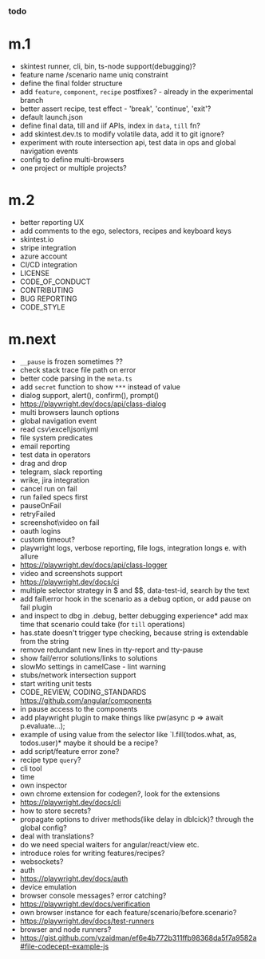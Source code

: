 ### todo 

# m.1
* skintest runner, cli, bin, ts-node support(debugging)?
* feature name /scenario name uniq constraint
* define the final folder structure
* add `feature`, `component`, `recipe` postfixes? - already in the experimental branch
* better assert recipe, test effect - 'break', 'continue', 'exit'?
* default launch.json
* define final data, till and iif APIs, index in `data`, `till` fn?
* add skintest.dev.ts to modify volatile data, add it to git ignore?
* experiment with route intersection api, test data in ops and global navigation events
* config to define multi-browsers
* one project or multiple projects?

# m.2
* better reporting UX
* add comments to the ego, selectors, recipes and keyboard keys
* skintest.io
* stripe integration
* azure account
* CI/CD integration
* LICENSE
* CODE_OF_CONDUCT
* CONTRIBUTING
* BUG REPORTING
* CODE_STYLE

# m.next
* `__pause` is frozen sometimes ??
* check stack trace file path on error
* better code parsing in the `meta.ts`
* add `secret` function to show `***` instead of value
* dialog support, alert(), confirm(), prompt()
* https://playwright.dev/docs/api/class-dialog
* multi browsers launch options
* global navigation event
* read csv\excel\json\yml
* file system predicates
* email reporting
* test data in operators
* drag and drop
* telegram, slack reporting
* wrike, jira integration
* cancel run on fail
* run failed specs first
* pauseOnFail
* retryFailed
* screenshot\video on fail
* oauth logins
* custom timeout?
* playwright logs, verbose reporting, file logs, integration longs e. with allure
* https://playwright.dev/docs/api/class-logger
* video and screenshots support
* https://playwright.dev/docs/ci
* multiple selector strategy in $ and $$, data-test-id, search by the text
* add fail\error hook in the scenario as a debug option, or add pause on fail plugin
* and inspect to dbg in .debug, better debugging experience* add max time that scenario could take (for `till` operations)
* has.state doesn't trigger type checking, because string is extendable from the string
* remove redundant new lines in tty-report and tty-pause
* show fail/error solutions/links to solutions
* slowMo settings in camelCase - lint warning
* stubs/network intersection support
* start writing unit tests
* CODE_REVIEW, CODING_STANDARDS https://github.com/angular/components
* in pause access to the components
* add playwright plugin to make things like pw(async p => await p.evaluate...);
* example of using value from the selector like `I.fill(todos.what, as, todos.user)* maybe it should be a recipe?
* add script/feature error zone?
* recipe type  `query`?
* cli tool
* time 
* own inspector
* own chrome extension for codegen?, look for the extensions
* https://playwright.dev/docs/cli
* how to store secrets?
* propagate options to driver methods(like delay in dblcick)? through the global config?
* deal with translations?
* do we need special waiters for angular/react/view etc.
* introduce roles for writing features/recipes?
* websockets?
* auth
* https://playwright.dev/docs/auth
* device emulation
* browser console messages? error catching?
* https://playwright.dev/docs/verification
* own browser instance for each feature/scenario/before.scenario?
* https://playwright.dev/docs/test-runners
* browser and node runners?
* https://gist.github.com/vzaidman/ef6e4b772b311ffb98368da5f7a9582a#file-codecept-example-js